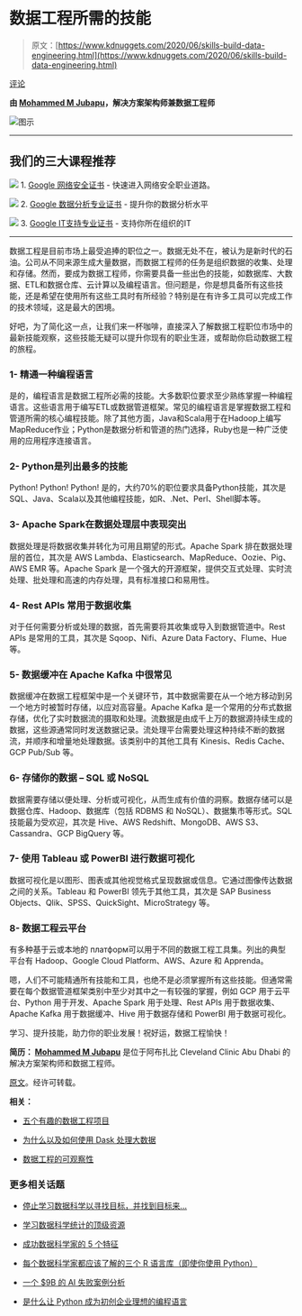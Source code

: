 # 数据工程所需的技能

> 原文：[https://www.kdnuggets.com/2020/06/skills-build-data-engineering.html](https://www.kdnuggets.com/2020/06/skills-build-data-engineering.html)

[评论](#comments)

**由 [Mohammed M Jubapu](https://www.linkedin.com/in/mjubapu/)，解决方案架构师兼数据工程师**

![图示](../Images/e71a725a3615d8a9236d197641010dc8.png)

* * *

## 我们的三大课程推荐

![](../Images/0244c01ba9267c002ef39d4907e0b8fb.png) 1\. [Google 网络安全证书](https://www.kdnuggets.com/google-cybersecurity) - 快速进入网络安全职业道路。

![](../Images/e225c49c3c91745821c8c0368bf04711.png) 2\. [Google 数据分析专业证书](https://www.kdnuggets.com/google-data-analytics) - 提升你的数据分析水平

![](../Images/0244c01ba9267c002ef39d4907e0b8fb.png) 3\. [Google IT支持专业证书](https://www.kdnuggets.com/google-itsupport) - 支持你所在组织的IT

* * *

数据工程是目前市场上最受追捧的职位之一。数据无处不在，被认为是新时代的石油。公司从不同来源生成大量数据，而数据工程师的任务是组织数据的收集、处理和存储。然而，要成为数据工程师，你需要具备一些出色的技能，如数据库、大数据、ETL和数据仓库、云计算以及编程语言。但问题是，你是想具备所有这些技能，还是希望在使用所有这些工具时有所经验？特别是在有许多工具可以完成工作的技术领域，这是最大的困境。

好吧，为了简化这一点，让我们来一杯咖啡，直接深入了解数据工程职位市场中的最新技能观察，这些技能无疑可以提升你现有的职业生涯，或帮助你启动数据工程的旅程。

### **1-  精通一种编程语言**

是的，编程语言是数据工程所必需的技能。大多数职位要求至少熟练掌握一种编程语言。这些语言用于编写ETL或数据管道框架。常见的编程语言是掌握数据工程和管道所需的核心编程技能。除了其他方面，Java和Scala用于在Hadoop上编写MapReduce作业；Python是数据分析和管道的热门选择，Ruby也是一种广泛使用的应用程序连接语言。

### **2-  Python是列出最多的技能**

Python! Python! Python! 是的，大约70%的职位要求具备Python技能，其次是SQL、Java、Scala以及其他编程技能，如R、.Net、Perl、Shell脚本等。

### **3-  Apache Spark在数据处理层中表现突出**

数据处理是将数据收集并转化为可用且期望的形式。Apache Spark 排在数据处理层的首位，其次是 AWS Lambda、Elasticsearch、MapReduce、Oozie、Pig、AWS EMR 等。Apache Spark 是一个强大的开源框架，提供交互式处理、实时流处理、批处理和高速的内存处理，具有标准接口和易用性。

### **4- Rest APIs 常用于数据收集**

对于任何需要分析或处理的数据，首先需要将其收集或导入到数据管道中。Rest APIs 是常用的工具，其次是 Sqoop、Nifi、Azure Data Factory、Flume、Hue 等。

### **5- 数据缓冲在 Apache Kafka 中很常见**

数据缓冲在数据工程框架中是一个关键环节，其中数据需要在从一个地方移动到另一个地方时被暂时存储，以应对高容量。Apache Kafka 是一个常用的分布式数据存储，优化了实时数据流的摄取和处理。流数据是由成千上万的数据源持续生成的数据，这些源通常同时发送数据记录。流处理平台需要处理这种持续不断的数据流，并顺序和增量地处理数据。该类别中的其他工具有 Kinesis、Redis Cache、GCP Pub/Sub 等。

### **6- 存储你的数据 – SQL 或 NoSQL**

数据需要存储以便处理、分析或可视化，从而生成有价值的洞察。数据存储可以是数据仓库、Hadoop、数据库（包括 RDBMS 和 NoSQL）、数据集市等形式。SQL 技能最为受欢迎，其次是 Hive、AWS Redshift、MongoDB、AWS S3、Cassandra、GCP BigQuery 等。

### **7- 使用 Tableau 或 PowerBI 进行数据可视化**

数据可视化是以图形、图表或其他视觉格式呈现数据或信息。它通过图像传达数据之间的关系。Tableau 和 PowerBI 领先于其他工具，其次是 SAP Business Objects、Qlik、SPSS、QuickSight、MicroStrategy 等。

### **8- 数据工程云平台**

有多种基于云或本地的 платформ可以用于不同的数据工程工具集。列出的典型平台有 Hadoop、Google Cloud Platform、AWS、Azure 和 Apprenda。

嗯，人们不可能精通所有技能和工具，也绝不是必须掌握所有这些技能。但通常需要在每个数据管道框架类别中至少对其中之一有较强的掌握，例如 GCP 用于云平台、Python 用于开发、Apache Spark 用于处理、Rest APIs 用于数据收集、Apache Kafka 用于数据缓冲、Hive 用于数据存储和 PowerBI 用于数据可视化。

学习、提升技能，助力你的职业发展！祝好运，数据工程愉快！

**简历： [Mohammed M Jubapu](https://www.linkedin.com/in/mjubapu/)** 是位于阿布扎比 Cleveland Clinic Abu Dhabi 的解决方案架构师和数据工程师。

[原文](https://www.linkedin.com/pulse/skills-build-data-engineering-mohammed-m-jubapu/)。经许可转载。

**相关：**

+   [五个有趣的数据工程项目](/2020/03/data-engineering-projects.html)

+   [为什么以及如何使用 Dask 处理大数据](2020/04/dask-big-data.html)

+   [数据工程的可观察性](/2020/02/observability-data-engineering.html)

### 更多相关话题

+   [停止学习数据科学以寻找目标，并找到目标来…](https://www.kdnuggets.com/2021/12/stop-learning-data-science-find-purpose.html)

+   [学习数据科学统计的顶级资源](https://www.kdnuggets.com/2021/12/springboard-top-resources-learn-data-science-statistics.html)

+   [成功数据科学家的 5 个特征](https://www.kdnuggets.com/2021/12/5-characteristics-successful-data-scientist.html)

+   [每个数据科学家都应该了解的三个 R 语言库（即使你使用 Python）](https://www.kdnuggets.com/2021/12/three-r-libraries-every-data-scientist-know-even-python.html)

+   [一个 $9B 的 AI 失败案例分析](https://www.kdnuggets.com/2021/12/9b-ai-failure-examined.html)

+   [是什么让 Python 成为初创企业理想的编程语言](https://www.kdnuggets.com/2021/12/makes-python-ideal-programming-language-startups.html)
